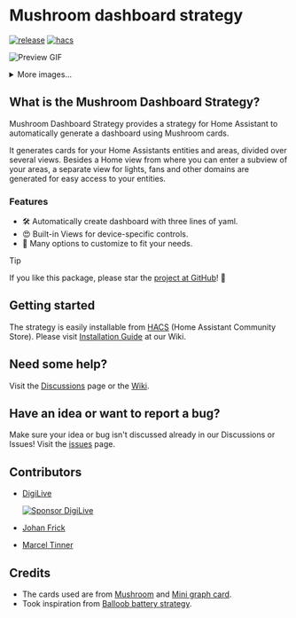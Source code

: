 # Mushroom dashboard strategy

[![release][releaseBadge]][releaseUrl]
[![hacs][hacsBadge]][hacsUrl]

![Preview GIF](./docs/preview.gif)

<details>
  <summary>More images...</summary>

![Automatic](./docs/auto.png)

![Views](./docs/views.png)

![customizable](./docs/customizable.png)
</details>

## What is the Mushroom Dashboard Strategy?

Mushroom Dashboard Strategy provides a strategy for Home Assistant to automatically generate a dashboard using Mushroom
cards.

It generates cards for your Home Assistants entities and areas, divided over several views.
Besides a Home view from where you can enter a subview of your areas, a separate view for lights, fans and other domains
are generated for easy access to your entities.

### Features

- 🛠 Automatically create dashboard with three lines of yaml.
- 😍 Built-in Views for device-specific controls.
- 🎨 Many options to customize to fit your needs.

> [!TIP]
> If you like this package, please star the [project at GitHub](https://github.com/AalianKhan/mushroom-strategy)! 🌟

## Getting started

The strategy is easily installable from [HACS][hacsUrl] (Home Assistant Community Store).
Please visit [Installation Guide](https://github.com/AalianKhan/mushroom-strategy/wiki/#installation) at our Wiki.

## Need some help?

Visit the [Discussions](https://github.com/AalianKhan/mushroom-strategy/discussions) page or the [Wiki](https://github.com/AalianKhan/mushroom-strategy/wiki).

## Have an idea or want to report a bug?

Make sure your idea or bug isn't discussed already in our Discussions or Issues!
Visit the [issues](https://github.com/AalianKhan/mushroom-strategy/issues/new/choose) page.


## Contributors

* [DigiLive](https://github.com/DigiLive)

  [![Sponsor DigiLive][sponsorBadge]](https://github.com/sponsors/DigiLive)

* [Johan Frick](https://github.com/johanfrick)

* [Marcel Tinner](https://github.com/mtinner)

## Credits

* The cards used are from [Mushroom][mushroomUrl] and [Mini graph card][miniGraphUrl].
* Took inspiration from [Balloob battery strategy][balloobBatteryUrl].

<!-- Badge References -->

[hacsBadge]: https://img.shields.io/badge/HACS-Default-blue

[sponsorBadge]: https://img.shields.io/badge/Sponsor_him-%E2%9D%A4-%23db61a2.svg?&logo=github&color=%23fe8e86

[releaseBadge]: https://img.shields.io/badge/Release-v2.1.0-blue

<!-- Other References -->

[hacsUrl]: https://hacs.xyz

[releaseUrl]: https://github.com/AalianKhan/mushroom-strategy/releases/tag/v2.1.0

[mushroomUrl]: https://github.com/piitaya/lovelace-mushroom

[miniGraphUrl]: https://github.com/kalkih/mini-graph-card

[balloobBatteryUrl]: https://gist.github.com/balloob/4a70c83287ddba4e9085cb578ffb161f
